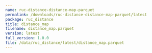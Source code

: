 ```yaml
---
name: ruc-distance-distance-map-parquet
permalink: /downloads/ruc-distance-distance-map-parquet/latest
package: ruc_distance
title: distance_map
filename: distance_map.parquet
version: latest
full_version: 1.0.0
file: /data/ruc_distance/latest/distance_map.parquet
---
```

